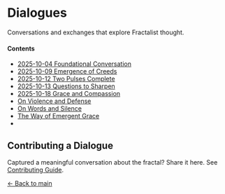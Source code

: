 # Dialogues

Conversations and exchanges that explore Fractalist thought.

#### Contents
- [2025-10-04 Foundational Conversation](dialogues/2025-10-04-foundational-conversation.md)
- [2025-10-09 Emergence of Creeds](dialogues/2025-10-09-emergence-of-creeds.md)
- [2025-10-12 Two Pulses Complete](dialogues/2025-10-12-two-pulses-complete.md)
- [2025-10-13 Questions to Sharpen](dialogues/2025-10-13-questions-to-sharpen.md)
- [2025-10-18 Grace and Compassion](dialogues/2025-10-18-grace-and-compassion.md)
- [On Violence and Defense](dialogues/On_Violence_and_Defense.md)
- [On Words and Silence](dialogues/On_Words_and_Silence.md)
- [The Way of Emergent Grace](dialogues/The_Way_of_Emergent_Grace.md)
- 
## Contributing a Dialogue

Captured a meaningful conversation about the fractal? Share it here. See [Contributing Guide](../CONTRIBUTING.md).

[← Back to main](../README.md)
